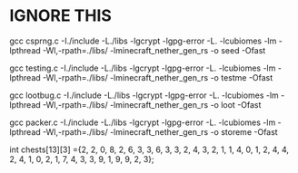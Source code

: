 # IGNORE THIS


gcc csprng.c -I./include -L./libs -lgcrypt -lgpg-error -L. -lcubiomes -lm -lpthread -Wl,-rpath=./libs/ -lminecraft_nether_gen_rs -o seed -Ofast

gcc testing.c -I./include -L./libs -lgcrypt -lgpg-error -L. -lcubiomes -lm -lpthread -Wl,-rpath=./libs/ -lminecraft_nether_gen_rs -o testme -Ofast

gcc lootbug.c -I./include -L./libs -lgcrypt -lgpg-error -L. -lcubiomes -lm -lpthread -Wl,-rpath=./libs/ -lminecraft_nether_gen_rs -o loot -Ofast

gcc packer.c -I./include -L./libs -lgcrypt -lgpg-error -L. -lcubiomes -lm -lpthread -Wl,-rpath=./libs/ -lminecraft_nether_gen_rs -o storeme -Ofast


int chests[13][3] ={2, 2, 0, 8, 2, 6, 3, 3, 6, 3, 3, 2, 4, 3, 2, 1, 1, 4, 0, 1, 2, 4, 4, 2, 4, 1, 0, 2, 1, 7, 4, 3, 3, 9, 1, 9, 9, 2, 3};